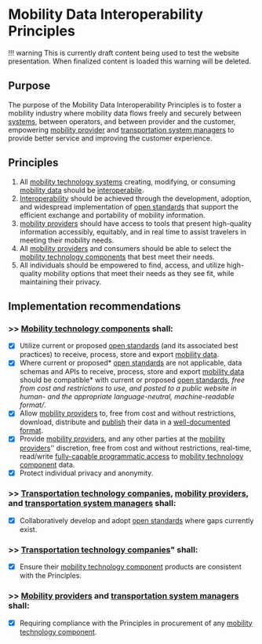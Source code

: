 # Mobility Data Interoperability Principles

!!! warning
    This is currently draft content being used to test the website presentation.  When finalized content is loaded this warning will be deleted. 


## Purpose
The purpose of the Mobility Data Interoperability Principles is to foster a mobility industry where mobility data flows freely and securely between [systems](definitions.md#mobility_technology_system), between operators, and between provider and the customer, empowering [mobility provider](definitions.md#mobility_provider) and [transportation system managers](definitions.md#transportation_system_manager) to provide better service and improving the customer experience.

## Principles
1. All [mobility technology systems](definitions.md#mobility_technology_system) creating, modifying, or consuming [mobility data](definitions.md#mobility_data) should be [interoperabile](definitions.md#interoperability).
2. [Interoperability](definitions.md#interoperability) should be achieved through the development, adoption, and widespread implementation of [open standards](definitions.md#open_standard) that support the efficient exchange and portability of mobility information.
3. [mobility providers](definitions.md#mobility_provider) should have access to tools that present high-quality information accessibly, equitably, and in real time to assist travelers in meeting their mobility needs.
4. All [mobility providers](definitions.md#mobility_provider) and consumers should be able to select the [mobility technology components](definitions.md#mobility_technology_component) that best meet their needs.
5. All individuals should be empowered to find, access, and utilize high-quality mobility options that meet their needs as they see fit, while maintaining their privacy.

## Implementation recommendations

### \>> [Mobility technology components](definitions.md#mobility_technology_component) shall:  

- [x]  Utilize current or proposed [open standards](definitions.md#open_standard) (and its associated best practices) to receive, process, store and export [mobility data](definitions.md#mobility_data).  
- [x]  Where current or proposed* [open standards](definitions.md#open_standard) are not applicable, data schemas and APIs to receive, process, store and export [mobility data](definitions.md#mobility_data) should be compatible* with current or proposed [open standards](definitions.md#open_standard)*, free from cost and restrictions to use, and posted to a public website in human- and the appropriate language-neutral, machine-readable format/*.   
- [x]  Allow [mobility providers](#mobility_provider) to, free from cost and without restrictions, download, distribute and [publish](#publish) their data in a [well-documented format](definitions.md#documented_format).  
- [x]  Provide [mobility providers](definitions.md#mobility_provider), and any other parties at the [mobility providers](definitions.md#mobility_provider)’' discretion, free from cost and without restrictions, real-time, read/write [fully-capable programmatic access](definitions.md#programmatic_access) to [mobility technology component](definitions.md#mobility_technology_component) data.   
- [x]  Protect individual privacy and anonymity.

### \>> [Transportation technology companies](definitions.md#transportation_technology_company), [mobility providers](definitions.md#mobility_provider), and [transportation system managers](definitions.md#transportation_system_manager) shall: 

- [x]  Collaboratively develop and adopt [open standards](definitions.md#open_standard) where gaps currently exist.  

### \>> [Transportation technology companies](definitions.md#transportation_technology_company)" shall:  

- [x]  Ensure their [mobility technology component](definitions.md#mobility_technology_component) products are consistent with the Principles.

### \>> [Mobility providers](definitions.md#mobility_provider) and [transportation system managers](definitions.md#transportation_system_manager) shall:

- [x]  Requiring compliance with the Principles in procurement of any [mobility technology component](definitions.md#mobility_technology_component).
